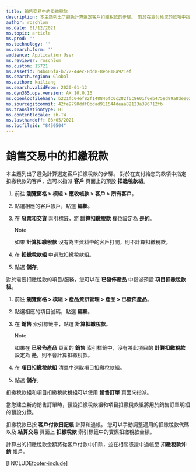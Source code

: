 ```yaml
---
title: 銷售交易中的扣繳稅款
description: 本主題列出了避免計算選定客戶扣繳稅款的步驟。 對於在支付給您的款項中指定扣繳稅款的客戶，您可以指派預設扣繳稅款組。
author: roschlom
ms.date: 01/12/2021
ms.topic: article
ms.prod: ''
ms.technology: ''
ms.search.form: ''
audience: Application User
ms.reviewer: roschlom
ms.custom: 15721
ms.assetid: b4b406fa-b772-44ec-8dd8-8eb818a921ef
ms.search.region: Global
ms.author: kailiang
ms.search.validFrom: 2020-01-12
ms.dyn365.ops.version: AX 10.0.16
ms.openlocfilehash: b221fc04ef82f148846fc0c282f6c8601f0eb4759d99a8dee02256cc0d42417f
ms.sourcegitcommit: 42fe9790ddf0bdad911544deaa82123a396712fb
ms.translationtype: HT
ms.contentlocale: zh-TW
ms.lasthandoff: 08/05/2021
ms.locfileid: "8450504"
---
```

# <a name="withholding-tax-in-sales-transactions"></a>銷售交易中的扣繳稅款

本主題列出了避免計算選定客戶扣繳稅款的步驟。 對於在支付給您的款項中指定扣繳稅款的客戶，您可以指派 **客戶** 頁面上的預設 **扣繳稅款組**。 

1. 前往 **瀏覽窗格 > 模組 > 應收帳款 > 客戶 > 所有客戶**。

2. 點選相應的客戶帳戶，點選 **編輯**。

3. 在 **發票和交貨** 索引標籤，將 **計算扣繳稅款** 欄位設定為 **是的**。

   > [!NOTE] 
   > 如果 **計算扣繳稅款** 沒有為主資料中的客戶打開，則不計算扣繳稅款。

4. 在 **扣繳稅款組** 中選取扣繳稅款組。

5. 點選 **儲存**。

對於需要扣繳稅款的項目/服務，您可以在 **已發佈產品** 中指派預設 **項目扣繳稅款組**。

1. 前往 **瀏覽窗格 > 模組 > 產品資訊管理 > 產品 > 已發佈產品**。

2. 點選相應的項目號碼，點選 **編輯**。

3. 在 **銷售** 索引標籤中，點選 **計算扣繳稅款**。

   > [!NOTE] 
   > 如果在 **已發佈產品** 頁面的 **銷售** 索引標籤中，沒有將此項目的 **計算扣繳稅款** 設定為 **是**，則不會計算扣繳稅款。

4. 在 **項目扣繳稅款組** 清單中選取項目扣繳稅款組。

5. 點選 **儲存**。

扣繳稅款組和項目扣繳稅款稅組可以使用 **銷售訂單** 頁面來指派。 

當您建立新的銷售訂單時，預設扣繳稅款組和項目扣繳稅款組將用於銷售訂單明細的預設分錄。

扣繳稅款已按 **客戶付款日記帳** 計算和過帳。 您可以手動調整適用的扣繳稅款代碼以及 **結算交易** 頁面上 **扣繳稅款** 索引標籤中的實際扣繳稅款金額。

計算出的扣繳稅款金額將從客戶付款中扣除，並在相關憑證中過帳至 **扣繳稅款沖銷** 帳戶。


[!INCLUDE[footer-include](../../includes/footer-banner.md)]